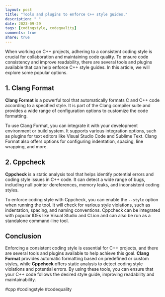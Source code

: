 ```yaml
---
layout: post
title: "Tools and plugins to enforce C++ style guides."
description: " "
date: 2023-09-29
tags: [codingstyle, codequality]
comments: true
share: true
---
```


When working on C++ projects, adhering to a consistent coding style is crucial for collaboration and maintaining code quality. To ensure code consistency and improve readability, there are several tools and plugins available that can help enforce C++ style guides. In this article, we will explore some popular options.

## 1. Clang Format

**Clang Format** is a powerful tool that automatically formats C and C++ code according to a specified style. It is part of the Clang compiler suite and provides a wide range of configuration options to customize the code formatting.

To use Clang Format, you can integrate it with your development environment or build system. It supports various integration options, such as plugins for text editors like Visual Studio Code and Sublime Text. Clang Format also offers options for configuring indentation, spacing, line wrapping, and more.

## 2. Cppcheck

**Cppcheck** is a static analysis tool that helps identify potential errors and coding style issues in C++ code. It can detect a wide range of bugs, including null pointer dereferences, memory leaks, and inconsistent coding styles.

To enforce coding style with Cppcheck, you can enable the `--style` option when running the tool. It will check for various style violations, such as indentation, spacing, and naming conventions. Cppcheck can be integrated with popular IDEs like Visual Studio and CLion and can also be run as a standalone command-line tool.

## Conclusion

Enforcing a consistent coding style is essential for C++ projects, and there are several tools and plugins available to help achieve this goal. **Clang Format** provides automatic formatting based on predefined or custom styles, while **Cppcheck** offers static analysis to detect coding style violations and potential errors. By using these tools, you can ensure that your C++ code follows the desired style guide, improving readability and maintainability.

#cpp #codingstyle #codequality